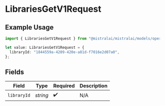 # LibrariesGetV1Request

## Example Usage

```typescript
import { LibrariesGetV1Request } from "@mistralai/mistralai/models/operations";

let value: LibrariesGetV1Request = {
  libraryId: "1844559a-4209-420e-a81d-f7016e2d07a0",
};
```

## Fields

| Field              | Type               | Required           | Description        |
| ------------------ | ------------------ | ------------------ | ------------------ |
| `libraryId`        | *string*           | :heavy_check_mark: | N/A                |